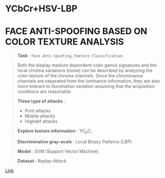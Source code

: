 # YCbCr+HSV-LBP

<h1>FACE ANTI-SPOOFING BASED ON COLOR TEXTURE ANALYSIS</h1>

>**Task** : `Face Anti-Spoofing`, `Texture Classification`

> Both the display medium
dependent color gamut signatures and the local chroma variations (noise) can be described by analyzing the color texture
of the chroma channels. Since the chrominance channels
are separated from the luminance information, they are also
more tolerant to illumination variation assuming that the acquisition conditions are reasonable. 

>**Three type of attacks** :
> - Print attacks
> - Mobile attacks
> - Highdef attacks 

>**Explore texture information** : $YC_bC_r$

>**Discriminative gray-scale** : Local Binary Patterns (LBP)

>**Model** : SVM (Support Vector Machine)

>**Dataset** : Replay-Attack


[Link](https://paperswithcode.com/paper/face-anti-spoofing-based-on-color-texture)